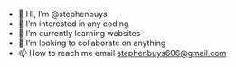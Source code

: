 - 👋 Hi, I’m @stephenbuys
- 👀 I’m interested in any coding
- 🌱 I’m currently learning websites
- 💞️ I’m looking to collaborate on anything
- 📫 How to reach me email stephenbuys606@gmail.com

<!---
stephenbuys/stephenbuys is a ✨ special ✨ repository because its `README.md` (this file) appears on your GitHub profile.
You can click the Preview link to take a look at your changes.
--->
